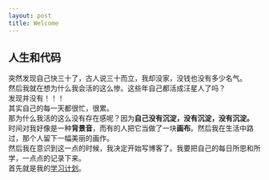```yaml
---
layout: post
title: Welcome
---
```


## 人生和代码
突然发现自己快三十了，古人说三十而立，我却没家，没钱也没有多少名气。  
然后我就在想为什么我会活的这么惨。这些年自己都活成汪星人了吗？  
发现并没有！！！  
其实自己的每一天都很忙，很累。  
那为什么我活的这么没有存在感呢？因为**自己没有沉淀，没有沉淀，没有沉淀。**  
时间对我好像是一种**背景音**，而有的人把它当做了一块**画布**。然后我在生活中路过，那个人留下一幅美丽的画作。  
然后我在意识到这一点的时候，我决定开始写博客了。我要把自己的每日所思和所学，一点点的记录下来。  
首先就是我的[学习计划](learning_plain.html)。
